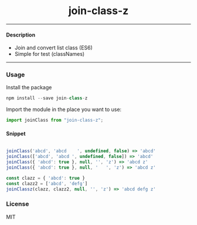 <div align="center">
    <h1>join-class-z</h1>
</div>

---

#### Description
+ Join and convert list class (ES6)
+ Simple for test (classNames)

---
### Usage

Install the package

```js
npm install --save join-class-z
```

Import the module in the place you want to use:
```js
import joinClass from "join-class-z";

```
#### Snippet

```js

joinClass('abcd', 'abcd    ', undefined, false) => 'abcd'
joinClass(['abcd', 'abcd ', undefined, false]) => 'abcd'
joinClass({ 'abcd': true }, null, '', 'z') => 'abcd z'
joinClass({ 'abcd': true }, null, '   ', 'z') => 'abcd z'

const clazz = { 'abcd': true }
const clazz2 = ['abcd', 'defg']
joinClassz(clazz, clazz2, null, '', 'z') => 'abcd defg z'
```


### License

MIT
